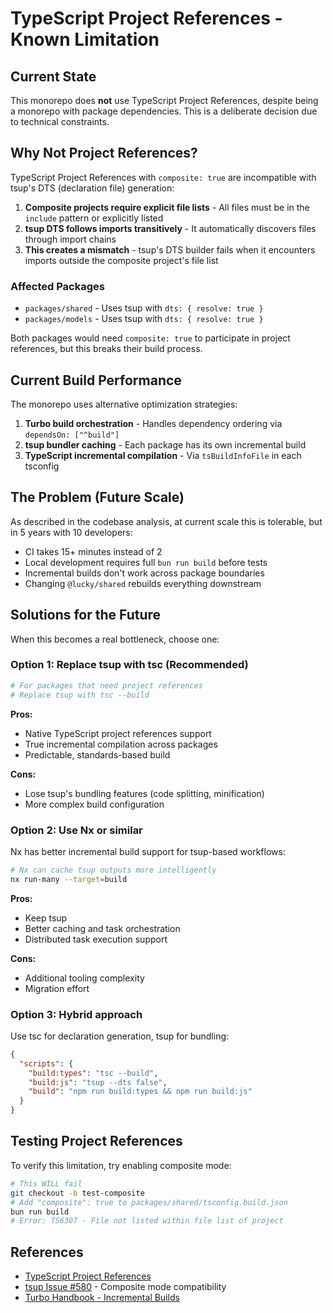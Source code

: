 # TypeScript Project References - Known Limitation

## Current State

This monorepo does **not** use TypeScript Project References, despite being a monorepo with package dependencies. This is a deliberate decision due to technical constraints.

## Why Not Project References?

TypeScript Project References with `composite: true` are incompatible with tsup's DTS (declaration file) generation:

1. **Composite projects require explicit file lists** - All files must be in the `include` pattern or explicitly listed
2. **tsup DTS follows imports transitively** - It automatically discovers files through import chains
3. **This creates a mismatch** - tsup's DTS builder fails when it encounters imports outside the composite project's file list

### Affected Packages

- `packages/shared` - Uses tsup with `dts: { resolve: true }`
- `packages/models` - Uses tsup with `dts: { resolve: true }`

Both packages would need `composite: true` to participate in project references, but this breaks their build process.

## Current Build Performance

The monorepo uses alternative optimization strategies:

1. **Turbo build orchestration** - Handles dependency ordering via `dependsOn: ["^build"]`
2. **tsup bundler caching** - Each package has its own incremental build
3. **TypeScript incremental compilation** - Via `tsBuildInfoFile` in each tsconfig

## The Problem (Future Scale)

As described in the codebase analysis, at current scale this is tolerable, but in 5 years with 10 developers:

- CI takes 15+ minutes instead of 2
- Local development requires full `bun run build` before tests
- Incremental builds don't work across package boundaries
- Changing `@lucky/shared` rebuilds everything downstream

## Solutions for the Future

When this becomes a real bottleneck, choose one:

### Option 1: Replace tsup with tsc (Recommended)

```bash
# For packages that need project references
# Replace tsup with tsc --build
```

**Pros:**
- Native TypeScript project references support
- True incremental compilation across packages
- Predictable, standards-based build

**Cons:**
- Lose tsup's bundling features (code splitting, minification)
- More complex build configuration

### Option 2: Use Nx or similar

Nx has better incremental build support for tsup-based workflows:

```bash
# Nx can cache tsup outputs more intelligently
nx run-many --target=build
```

**Pros:**
- Keep tsup
- Better caching and task orchestration
- Distributed task execution support

**Cons:**
- Additional tooling complexity
- Migration effort

### Option 3: Hybrid approach

Use tsc for declaration generation, tsup for bundling:

```json
{
  "scripts": {
    "build:types": "tsc --build",
    "build:js": "tsup --dts false",
    "build": "npm run build:types && npm run build:js"
  }
}
```

## Testing Project References

To verify this limitation, try enabling composite mode:

```bash
# This WILL fail
git checkout -b test-composite
# Add "composite": true to packages/shared/tsconfig.build.json
bun run build
# Error: TS6307 - File not listed within file list of project
```

## References

- [TypeScript Project References](https://www.typescriptlang.org/docs/handbook/project-references.html)
- [tsup Issue #580](https://github.com/egoist/tsup/issues/580) - Composite mode compatibility
- [Turbo Handbook - Incremental Builds](https://turbo.build/repo/docs/handbook)
